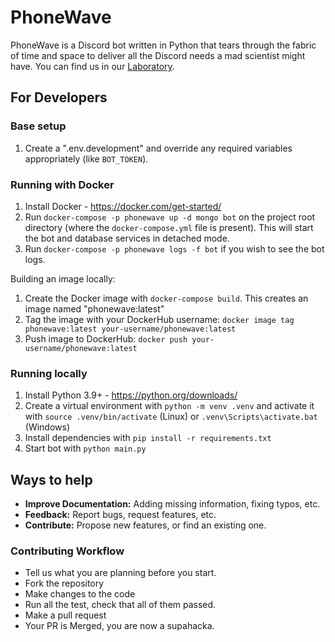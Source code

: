 # PhoneWave

PhoneWave is a Discord bot written in Python that tears through the fabric of time and space to deliver all the Discord needs a mad scientist might have. You can find us in our [Laboratory](https://discord.gg/nAqaXhpafP).

## For Developers

### Base setup

1. Create a ".env.development" and override any required variables appropriately (like `BOT_TOKEN`).

### Running with Docker

1. Install Docker - https://docker.com/get-started/
2. Run `docker-compose -p phonewave up -d mongo bot` on the project root directory (where the `docker-compose.yml` file is present). This will start the bot and database services in detached mode.
3. Run `docker-compose -p phonewave logs -f bot` if you wish to see the bot logs.

Building an image locally:
1. Create the Docker image with `docker-compose build`. This creates an image named "phonewave:latest" 
2. Tag the image with your DockerHub username: `docker image tag phonewave:latest your-username/phonewave:latest`
3. Push image to DockerHub: `docker push your-username/phonewave:latest`

### Running locally

1. Install Python 3.9+ - https://python.org/downloads/
2. Create a virtual environment with `python -m venv .venv` and activate it with `source .venv/bin/activate` (Linux) or `.venv\Scripts\activate.bat` (Windows)
3. Install dependencies with `pip install -r requirements.txt`
4. Start bot with `python main.py`

## Ways to help

- **Improve Documentation:** Adding missing information, fixing typos, etc.
- **Feedback:** Report bugs, request features, etc.
- **Contribute:** Propose new features, or find an existing one. 

### Contributing Workflow

- Tell us what you are planning before you start.
- Fork the repository
- Make changes to the code
- Run all the test, check that all of them passed.
- Make a pull request 
- Your PR is Merged, you are now a supahacka.
